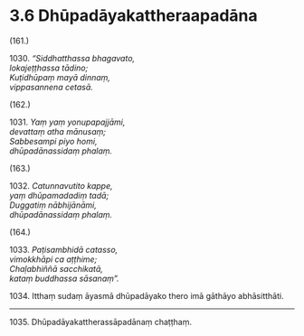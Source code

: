 

# 3.6 Dhūpadāyakattheraapadāna



(161.)

1030\. _“Siddhatthassa bhagavato,_  
_lokajeṭṭhassa tādino;_  
_Kuṭidhūpaṃ mayā dinnaṃ,_  
_vippasannena cetasā._  


(162.)

1031\. _Yaṃ yaṃ yonupapajjāmi,_  
_devattaṃ atha mānusaṃ;_  
_Sabbesampi piyo homi,_  
_dhūpadānassidaṃ phalaṃ._  


(163.)

1032\. _Catunnavutito kappe,_  
_yaṃ dhūpamadadiṃ tadā;_  
_Duggatiṃ nābhijānāmi,_  
_dhūpadānassidaṃ phalaṃ._  


(164.)

1033\. _Paṭisambhidā catasso,_  
_vimokkhāpi ca aṭṭhime;_  
_Chaḷabhiññā sacchikatā,_  
_kataṃ buddhassa sāsanaṃ”._  


1034\. Itthaṃ sudaṃ āyasmā dhūpadāyako thero imā gāthāyo abhāsitthāti.

---

1035\. Dhūpadāyakattherassāpadānaṃ chaṭṭhaṃ.





